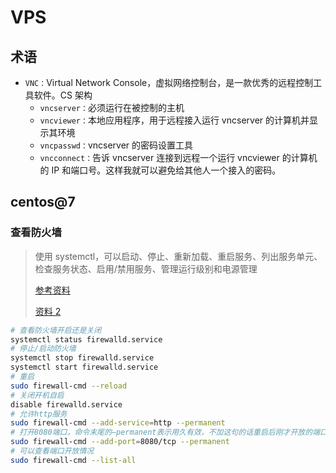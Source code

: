 # VPS

## 术语

- `VNC：`Virtual Network Console，虚拟网络控制台，是一款优秀的远程控制工具软件。CS 架构
  - `vncserver：`必须运行在被控制的主机
  - `vncviewer：`本地应用程序，用于远程接入运行 vncserver 的计算机并显示其环境
  - `vncpasswd：`vncserver 的密码设置工具
  - `vncconnect：`告诉 vncserver 连接到远程一个运行 vncviewer 的计算机的 IP 和端口号。这样我就可以避免给其他人一个接入的密码。

## centos@7

### 查看防火墙

> 使用 systemctl，可以启动、停止、重新加载、重启服务、列出服务单元、检查服务状态、启用/禁用服务、管理运行级别和电源管理
>
> [参考资料](http://www.wjhsh.net/kelamoyujuzhen-p-10111596.html)
>
> [资料 2](https://www.cnblogs.com/ccl971123/p/15495698.html)

```bash
# 查看防火墙开启还是关闭
systemctl status firewalld.service
# 停止/启动防火墙
systemctl stop firewalld.service
systemctl start firewalld.service
# 重启
sudo firewall-cmd --reload
# 关闭开机自启
disable firewalld.service
# 允许http服务
sudo firewall-cmd --add-service=http --permanent
# 打开8080端口，命令末尾的–permanent表示用久有效，不加这句的话重启后刚才开放的端口就又失效了
sudo firewall-cmd --add-port=8080/tcp --permanent
# 可以查看端口开放情况
sudo firewall-cmd --list-all
```
